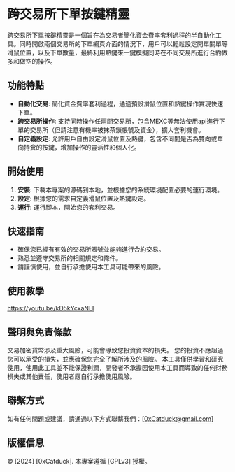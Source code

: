 # 跨交易所下單按鍵精靈

跨交易所下單按鍵精靈是一個旨在為交易者簡化資金費率套利過程的半自動化工具。同時開啟兩個交易所的下單網頁介面的情況下，用戶可以輕鬆設定開單關單等滑鼠位置，以及下單數量，最終利用熱鍵來一鍵模擬同時在不同交易所進行合約做多和做空的操作。

## 功能特點

- **自動化交易**: 簡化資金費率套利過程，通過預設滑鼠位置和熱鍵操作實現快速下單。
- **跨交易所操作**: 支持同時操作任兩間交易所，包含MEXC等無法使用api進行下單的交易所（但請注意有機率被抹茶鎖帳號及資金），擴大套利機會。
- **自定義設定**: 允許用戶自由設定滑鼠位置及熱鍵，包含不同間是否為雙向或單向持倉的按鍵，增加操作的靈活性和個人化。

## 開始使用

1. **安裝**: 下載本專案的源碼到本地，並根據您的系統環境配置必要的運行環境。
2. **設定**: 根據您的需求自定義滑鼠位置及熱鍵設定。
3. **運行**: 運行腳本，開始您的套利交易。

## 快速指南

- 確保您已經有有效的交易所賬號並能夠進行合約交易。
- 熟悉並遵守交易所的相關規定和條件。
- 請謹慎使用，並自行承擔使用本工具可能帶來的風險。

## 使用教學

https://youtu.be/kD5kYcxaNLI

## 聲明與免責條款

交易加密貨幣涉及重大風險，可能會導致您投資資本的損失。
您的投資不應超過您可以承受的損失，並應確保您完全了解所涉及的風險。
本工具僅供學習和研究使用，使用此工具並不能保證利潤，開發者不承擔因使用本工具而導致的任何財務損失或其他責任，使用者應自行承擔使用風險。

## 聯繫方式

如有任何問題或建議，請通過以下方式聯繫我們：[0xCatduck@gmail.com]

## 版權信息

© [2024] [0xCatduck]. 本專案遵循 [GPLv3] 授權。

